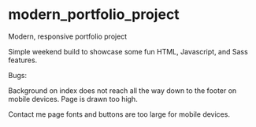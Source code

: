 # modern_portfolio_project
Modern, responsive portfolio project

Simple weekend build to showcase some fun HTML, Javascript, and Sass features.

Bugs:

Background on index does not reach all the way down to the footer on mobile devices. Page is drawn too high.

Contact me page fonts and buttons are too large for mobile devices.